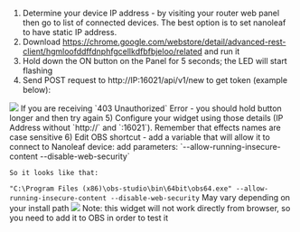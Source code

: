1) Determine your device IP address - by visiting your router web panel then go to list of connected devices. The best option is to set nanoleaf to have static IP address.
2) Download https://chrome.google.com/webstore/detail/advanced-rest-client/hgmloofddffdnphfgcellkdfbfbjeloo/related and run it 
3) Hold down the ON button on the Panel for 5 seconds; the LED will start flashing
4) Send POST request to http://IP:16021/api/v1/new to get token (example below):
<img src="https://i.imgur.com/HlN7abh.png">
If you are receiving `403 Unauthorized` Error - you should hold button longer and then try again
5) Configure your widget using those details (IP Address without `http://` and `:16021`). Remember that effects names are case sensitive
6) Edit OBS shortcut - add a variable that will allow it to connect to Nanoleaf device: add parameters:
 `--allow-running-insecure-content --disable-web-security` 
 
    So it looks like that:
 `"C:\Program Files (x86)\obs-studio\bin\64bit\obs64.exe" --allow-running-insecure-content --disable-web-security`
 May vary depending on your install path
    <img src="https://i.imgur.com/UZdBS9C.png">
Note: this widget will not work directly from browser, so you need to add it to OBS in order to test it 